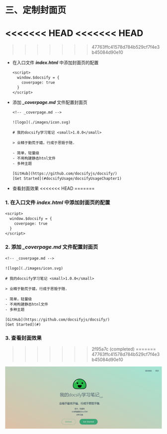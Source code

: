 # 三、定制封面页

<<<<<<< HEAD
<<<<<<< HEAD
=======
>>>>>>> 47763ffc41578d784b529cf7f4e3b45084d90e10
* 在入口文件 ***index.html*** 中添加封面页的配置

  ```
  <script>
    window.$docsify = {
      coverpage: true
    }
  </script>
  ```

* 添加 ***_coverpage.md*** 文件配置封面页

  ```
  <!-- _coverpage.md -->
  
  ![logo](./images/icon.svg)
  
  # 我的docsify学习笔记 <small>1.0.0</small>
  
  > 业精于勤荒于嬉，行成于思毁于随.
  
  - 简单，轻量级
  - 不用构建静态htnl文件
  - 多种主题
  
  [GitHub](https://github.com/docsifyjs/docsify/)
  [Get Started](#docsifyUsage/docsifyUsageChapter1)
  ```

* 查看封面效果
<<<<<<< HEAD
=======
### 1. 在入口文件 ***index.html*** 中添加封面页的配置

```
<script>
  window.$docsify = {
    coverpage: true
  }
</script>
```

### 2. 添加  ***_coverpage.md*** 文件配置封面页

```
<!-- _coverpage.md -->

![logo](./images/icon.svg)

# 我的docsify学习笔记 <small>1.0.0</small>

> 业精于勤荒于嬉，行成于思毁于随.

- 简单，轻量级
- 不用构建静态htnl文件
- 多种主题

[GitHub](https://github.com/docsifyjs/docsify/)
[Get Started](#)
```

### 3. 查看封面效果
>>>>>>> 2f95a7c (completed)
=======
>>>>>>> 47763ffc41578d784b529cf7f4e3b45084d90e10

  ![封面效果](./images/1656043079068.png)